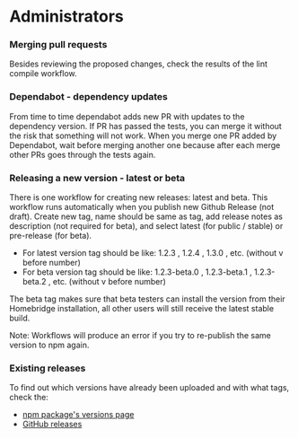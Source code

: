 # Administrators

### Merging pull requests
Besides reviewing the proposed changes, check the results of the lint compile workflow. 

### Dependabot - dependency updates

From time to time dependabot adds new PR with updates to the dependency version. If PR has passed the tests, you can merge it without the risk that something will not work. When you merge one PR added by Dependabot, wait before merging another one because after each merge other PRs goes through the tests again.

### Releasing a new version - latest or beta

There is one workflow for creating new releases: latest and beta. This workflow runs automatically when you publish new Github Release (not draft). Create new tag, name should be same as tag, add release notes as description (not required for beta), and select latest (for public / stable) or pre-release (for beta).

- For latest version tag should be like: 1.2.3 , 1.2.4 , 1.3.0 , etc. (without v before number)
- For beta version tag should be like: 1.2.3-beta.0 , 1.2.3-beta.1 , 1.2.3-beta.2 , etc. (without v before number)

The beta tag makes sure that beta testers can install the version from their Homebridge installation, all other users will still receive the latest stable build.

Note: Workflows will produce an error if you try to re-publish the same version to npm again.

### Existing releases
To find out which versions have already been uploaded and with what tags, check the:
- [npm package's versions page](https://www.npmjs.com/package/homebridge-panasonic-ac-platform?activeTab=versions)
- [GitHub releases](https://github.com/homebridge-panasonic-ac-platform/homebridge-panasonic-ac-platform/releases)

